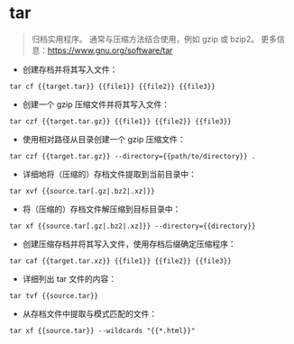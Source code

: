 # tar

> 归档实用程序。
> 通常与压缩方法结合使用，例如 gzip 或 bzip2。
> 更多信息：<https://www.gnu.org/software/tar>

- 创建存档并将其写入文件：

`tar cf {{target.tar}} {{file1}} {{file2}} {{file3}}`

- 创建一个 gzip 压缩文件并将其写入文件：

`tar czf {{target.tar.gz}} {{file1}} {{file2}} {{file3}}`

- 使用相对路径从目录创建一个 gzip 压缩文件：

`tar czf {{target.tar.gz}} --directory={{path/to/directory}} .`

- 详细地将（压缩的）存档文件提取到当前目录中：

`tar xvf {{source.tar[.gz|.bz2|.xz]}}`

- 将（压缩的）存档文件解压缩到目标目录中：

`tar xf {{source.tar[.gz|.bz2|.xz]}} --directory={{directory}}`

- 创建压缩存档并将其写入文件，使用存档后缀确定压缩程序：

`tar caf {{target.tar.xz}} {{file1}} {{file2}} {{file3}}`

- 详细列出 tar 文件的内容：

`tar tvf {{source.tar}}`

- 从存档文件中提取与模式匹配的文件：

`tar xf {{source.tar}} --wildcards "{{*.html}}"`
